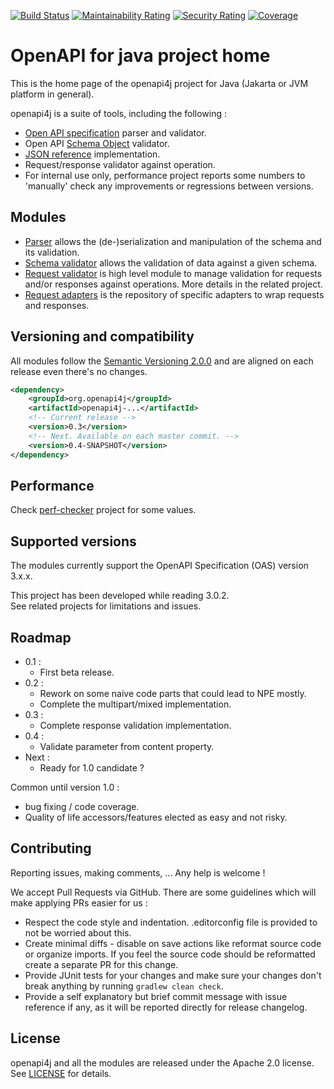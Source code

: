 [![Build Status](https://travis-ci.org/openapi4j/openapi4j.svg?branch=master)](https://travis-ci.org/openapi4j/openapi4j)
[![Maintainability Rating](https://sonarcloud.io/api/project_badges/measure?project=org.openapi4j%3Aopenapi4j&metric=sqale_rating)](https://sonarcloud.io/dashboard?id=org.openapi4j%3Aopenapi4j)
[![Security Rating](https://sonarcloud.io/api/project_badges/measure?project=org.openapi4j%3Aopenapi4j&metric=security_rating)](https://sonarcloud.io/dashboard?id=org.openapi4j%3Aopenapi4j)
[![Coverage](https://sonarcloud.io/api/project_badges/measure?project=org.openapi4j%3Aopenapi4j&metric=coverage)](https://sonarcloud.io/dashboard?id=org.openapi4j%3Aopenapi4j)

# OpenAPI for java project home

This is the home page of the openapi4j project for Java (Jakarta or JVM platform in general).

openapi4j is a suite of tools, including the following :
* [Open API specification](https://github.com/OAI/OpenAPI-Specification/blob/master/versions/3.0.2.md) parser and validator.
* Open API [Schema Object](https://github.com/OAI/OpenAPI-Specification/blob/master/versions/3.0.2.md#schemaObject) validator.
* [JSON reference](https://tools.ietf.org/html/draft-pbryan-zyp-json-ref-03) implementation.
* Request/response validator against operation.
* For internal use only, performance project reports some numbers to 'manually' check any improvements or regressions between versions.

## Modules

* [Parser](https://github.com/openapi4j/openapi4j/tree/master/openapi-parser) allows the (de-)serialization and manipulation of the schema and its validation.
* [Schema validator](https://github.com/openapi4j/openapi4j/tree/master/openapi-schema-validator) allows the validation of data against a given schema.
* [Request validator](https://github.com/openapi4j/openapi4j/tree/master/openapi-operation-validator) is high level module to manage validation for requests and/or responses against operations. More details in the related project.
* [Request adapters](https://github.com/openapi4j/openapi4j/tree/master/openapi-operation-adapters) is the repository of specific adapters to wrap requests and responses.

## Versioning and compatibility

All modules follow the [Semantic Versioning 2.0.0](https://semver.org) and are aligned on each release even there's no changes.

```xml
<dependency>
    <groupId>org.openapi4j</groupId>
    <artifactId>openapi4j-...</artifactId>
    <!-- Current release -->
    <version>0.3</version>
    <!-- Next. Available on each master commit. -->
    <version>0.4-SNAPSHOT</version>
</dependency>
```

## Performance

Check [perf-checker](https://github.com/openapi4j/openapi4j/tree/master/openapi-perf-checker) project for some values.

## Supported versions

The modules currently support the OpenAPI Specification (OAS) version 3.x.x.  

This project has been developed while reading 3.0.2.  
See related projects for limitations and issues.

## Roadmap

- 0.1 :
    - First beta release.  
- 0.2 : 
    - Rework on some naive code parts that could lead to NPE mostly.  
    -  Complete the multipart/mixed implementation.  
- 0.3 :
    - Complete response validation implementation.
- 0.4 :
    - Validate parameter from content property.  
- Next :
    - Ready for 1.0 candidate ?  

Common until version 1.0 :
* bug fixing / code coverage.
* Quality of life accessors/features elected as easy and not risky.

## Contributing

Reporting issues, making comments, ... Any help is welcome !

We accept Pull Requests via GitHub. There are some guidelines which will make applying PRs easier for us :

* Respect the code style and indentation. .editorconfig file is provided to not be worried about this.
* Create minimal diffs - disable on save actions like reformat source code or organize imports. If you feel the source code should be reformatted create a separate PR for this change.
* Provide JUnit tests for your changes and make sure your changes don't break anything by running `gradlew clean check`.
* Provide a self explanatory but brief commit message with issue reference if any, as it will be reported directly for release changelog.

## License

openapi4j and all the modules are released under the Apache 2.0 license. See [LICENSE](https://github.com/openapi4j/openapi4j/blob/master/LICENSE.md) for details.
